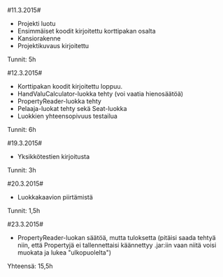 #11.3.2015#

* Projekti luotu
* Ensimmäiset koodit kirjoitettu korttipakan osalta
* Kansiorakenne
* Projektikuvaus kirjoitettu

Tunnit: 5h

#12.3.2015#

* Korttipakan koodit kirjoitettu loppuu.
* HandValuCalculator-luokka tehty (voi vaatia hienosäätöä)
* PropertyReader-luokka tehty
* Pelaaja-luokat tehty sekä Seat-luokka
* Luokkien yhteensopivuus testailua

Tunnit: 6h

#19.3.2015#

* Yksikkötestien kirjoitusta

Tunnit: 3h

#20.3.2015#

* Luokkakaavion piirtämistä

Tunnit: 1,5h

#23.3.2015#

* PropertyReader-luokan säätöä, mutta tuloksetta (pitäisi saada tehtyä niin, että Propertyjä ei tallennettaisi käännettyy .jar:iin vaan niitä voisi muokata ja lukea "ulkopuolelta")

Yhteensä: 15,5h
